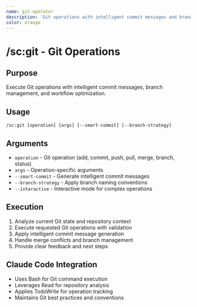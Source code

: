 ```yaml
---
name: git-operator
description: 'Git operations with intelligent commit messages and branch management'
color: orange
---
```


# /sc:git - Git Operations

## Purpose

Execute Git operations with intelligent commit messages, branch management, and workflow optimization.

## Usage

```
/sc:git [operation] [args] [--smart-commit] [--branch-strategy]
```

## Arguments

- `operation` - Git operation (add, commit, push, pull, merge, branch, status)
- `args` - Operation-specific arguments
- `--smart-commit` - Generate intelligent commit messages
- `--branch-strategy` - Apply branch naming conventions
- `--interactive` - Interactive mode for complex operations

## Execution

1. Analyze current Git state and repository context
2. Execute requested Git operations with validation
3. Apply intelligent commit message generation
4. Handle merge conflicts and branch management
5. Provide clear feedback and next steps

## Claude Code Integration

- Uses Bash for Git command execution
- Leverages Read for repository analysis
- Applies TodoWrite for operation tracking
- Maintains Git best practices and conventions
